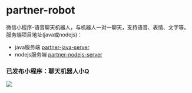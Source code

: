 # partner-robot
微信小程序-语音聊天机器人，与机器人一对一聊天，支持语音、表情、文字等。
服务端项目地址(java或nodejs)：
+ java服务端 [partner-java-server](https://github.com/zhukai-git/partner-java-server)
+ nodejs服务端 [partner-nodejs-server](https://github.com/zhukai-git/partner-nodejs-server)
### 已发布小程序：聊天机器人小Q
 ![](https://zhukai-git.github.io/partner-code.jpg)

